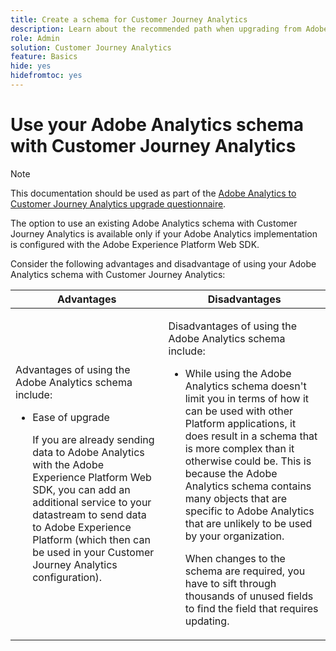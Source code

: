 ```yaml
---
title: Create a schema for Customer Journey Analytics
description: Learn about the recommended path when upgrading from Adobe Analytics to Customer Journey Analytics
role: Admin
solution: Customer Journey Analytics
feature: Basics
hide: yes
hidefromtoc: yes
---
```

# Use your Adobe Analytics schema with Customer Journey Analytics

>[!NOTE]
>
>This documentation should be used as part of the [Adobe Analytics to Customer Journey Analytics upgrade questionnaire](https://gigazelle.github.io/cja-ttv/).

<!-- this page exists as the "Learn more" link in the info icon for the option "I am comfortable using my Adobe Analytics schema as a basis" -->

The option to use an existing Adobe Analytics schema with Customer Journey Analytics is available only if your Adobe Analytics implementation is configured with the Adobe Experience Platform Web SDK. <!-- correct? Or can you do this with an AppMeasurement implementation?-->

Consider the following advantages and disadvantage of using your Adobe Analytics schema with Customer Journey Analytics:

| Advantages | Disadvantages |
|----------|---------|
|<p>Advantages of using the Adobe Analytics schema include:</p><ul><li>Ease of upgrade<p>If you are already sending data to Adobe Analytics with the Adobe Experience Platform Web SDK, you can add an additional service to your datastream to send data to Adobe Experience Platform (which then can be used in your Customer Journey Analytics configuration).</p></li></ul> | <p>Disadvantages of using the Adobe Analytics schema include:</p><ul><li>While using the Adobe Analytics schema doesn't limit you in terms of how it can be used with other Platform applications, it does result in a schema that is more complex than it otherwise could be. This is because the Adobe Analytics schema contains many objects that are specific to Adobe Analytics that are unlikely to be used by your organization.<p>When changes to the schema are required, you have to sift through thousands of unused fields to find the field that requires updating.</p></li></ul> |

<!-- Not sure about any of this: 

If you plan to use your Adobe Analytics schema, the following steps are required:

For Adobe Analytics implementations using AppMeasurement:

1. Datastream mapping

For Adobe Analytics implementations using the Web SDK:

1. 



the upgrade steps provided by the [Adobe Analytics to Customer Journey Analytics upgrade questionnaire](https://gigazelle.github.io/cja-ttv/).

If you want to create an XDM schema to use with Customer Journey Analytics, continue with [Create an XDM schema to use with Customer Journey Analytics](/help/getting-started/cja-upgrade/cja-upgrade-schema-create.md).


Tags: (All 3 require data prep mapping. Would need to go into the datastream and map every single field to its appropriate place in XDM. Because whenever you use the data object, it always requires mapping. If you send something in the data object and it doesn't get mapped, the it is permanently lost and can't be recovered.)

1. Shim - Intercepts and instead of sending data to a report suite, it sends it to a Data View. (Data object)

1. Russ special - convert current implementation to a Web SDK implementation - put everything in the data object. 

1. Plop entire data layer into the data object and send that to the datastream. (not documented. Might be the Web SDK docs.)

-->